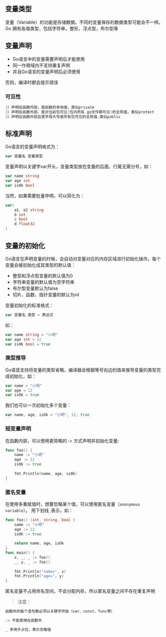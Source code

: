 ## 变量类型
变量（Variable）的功能是存储数据。不同的变量保存的数据类型可能会不一样。 Go 拥有各值类型，包括字符串，整形，浮点型，布尔型等

## 变量声明
* Go语言中的变量需要声明后才能使用
* 同一作用域内不支持重复声明
* 并且Go语言的变量声明后必须使用

否则，编译时都会提示错误

### 可见性
```go
1）声明在函数内部，是函数的本地值，类似private
2）声明在函数外部，是对当前包可见(包内所有.go文件都可见)的全局值，类似protect
3）声明在函数外部且首字母大写是所有包可见的全局值,类似public
```


## 标准声明
Go语言的变量声明格式为：
```go
var 变量名 变量类型
```
变量声明以关键字var开头，变量类型放在变量的后面，行尾无需分号，如：
```go
var name string
var age int
var isOk bool
```
当然，如果需要批量申明，可以简化为：
```go
var(
    a1, a2 string
    b int
    c bool
    d float32
)
```

## 变量的初始化
Go语言在声明变量的时候，会自动对变量对应的内存区域进行初始化操作。每个变量会被初始化成其类型的默认值： 

* 整型和浮点型变量的默认值为0
* 字符串变量的默认值为空字符串
* 布尔型变量默认为false 
* 切片、函数、指针变量的默认为nil

变量初始化的标准格式：
```go
var 变量名 类型 = 表达式
```

如：
```go
var name string = "小明"
var age int = 12
var isOk bool = true
```

### 类型推导
Go语音支持将变量的类型省略，编译器会根据等号右边的值来推导变量的类型完成初始化，如：
```go
var name = "小明"
var age = 12
var isOk = true
```
我们也可以一次初始化多个变量：
```go
var name, age, isOk = "小明", 12, true
```

### 短变量声明
在函数内部，可以使用更简略的 := 方式声明并初始化变量:
```go
func foo() {
	name := "小明"
	age := 12
	isOk := true
	
    fmt.Println(name, age, isOk)
}
```

### 匿名变量
在使用多重赋值时，想要忽略某个值，可以使用匿名变量（`anonymous variable`）。 用下划线`_`表示，如：
```go
func foo() (int, string, bool {
    name := "小明"
    age := 12
    isOk := true
    
    return name, age, isOk
}
func main() {
    x, _, _ := foo()
    _, y, _ := foo()
    
    fmt.Println("name=", x)
    fmt.Println("age=", y)
}
```
匿名变量不占用命名空间，不会分配内存，所以匿名变量之间不存在重复声明

> 注意：
```go
函数外的每个语句都必须以关键字开始（var、const、func等）

:= 不能使用在函数外

_ 多用于占位，表示忽略值
```
